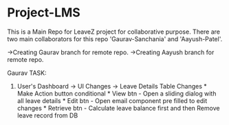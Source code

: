 # Project-LMS
This is a Main Repo for LeaveZ project for collaborative purpose. There are two main collaborators for this repo 'Gaurav-Sanchania' and 'Aayush-Patel'. 

->Creating Gaurav branch for remote repo.
->Creating Aayush branch for remote repo. 

Gaurav TASK:
1. User's Dashboard
    -> UI Changes
    -> Leave Details Table Changes
        * Make Action button conditional
        * View btn - Open a sliding dialog with all leave details
        * Edit btn - Open email component pre filled to edit changes
        * Retrieve btn - Calculate leave balance first and then Remove leave record from DB